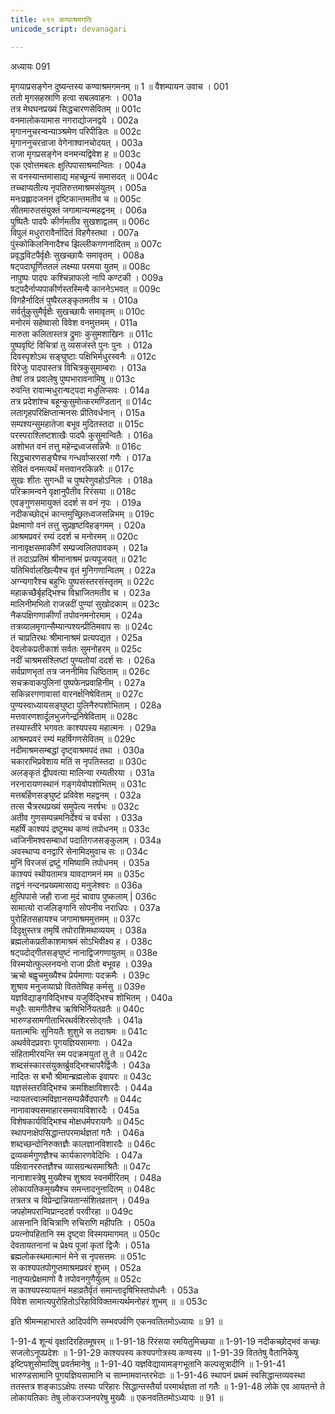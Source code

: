 ```yaml
---
title: ०९१ कण्वाश्रमगतिः
unicode_script: devanagari

---
```



अध्यायः 091

मृगयाप्रसङ्गेन दुष्यन्तस्य कण्वाश्रमगमनम् ॥ 1 ॥
वैशम्पायन उवाच ।	001  
ततो मृगसहस्राणि हत्वा सबलवाहनः ।	001a  
तत्र मेघघनप्रख्यं सिद्धचारणसेवितम् ॥	001c  
वनमालोकयामास नगराद्योजनद्वये ।	002a  
मृगाननुचरन्वन्याञ्श्रमेण परिपीडितः ॥	002c  
मृगाननुचरन्राजा वेगेनाश्वानचोदयत् ।	003a  
राजा मृगप्रसङ्गेन वनमन्यद्विवेश ह ॥	003c  
एक एवोत्तमबलः क्षुत्पिपासाश्रमान्वितः ।	004a  
स वनस्यान्तमासाद्य महच्छून्यं समासदत् ॥	004c  
तच्चाप्यतीत्य नृपतिरुत्तमाश्रमसंयुतम् ।	005a  
मनःप्रह्लादजननं दृष्टिकान्तमतीव च ॥	005c  
सीतमारुतसंयुक्तं जगामान्यन्महद्वनम् ।	006a  
पुष्पितैः पादपैः कीर्णमतीव सुखशाद्वलम् ॥	006c  
विपुलं मधुरारावैर्नादितं विहगैस्तथा ।	007a  
पुंस्कोकिलनिनादैश्च झिल्लीकगणनादितम् ॥	007c  
प्रवृद्धविटपैर्वृक्षैः सुखच्छायैः समावृतम् ।	008a  
षट्पदाघूर्णिततलं लक्ष्म्या परमया युतम् ॥	008c  
नापुष्पः पादपः कश्चिन्नाफलो नापि कण्टकी ।	009a  
षट्पदैर्नाप्यपाकीर्णस्तस्मिन्वै काननेऽभवत् ॥	009c  
विगहैर्नादितं पुष्पैरलङ्कृतमतीव च ।	010a  
सर्वर्तुकुसुमैर्वृक्षैः सुखच्छायैः समावृतम् ॥	010c  
मनोरमं सहेष्वासो विवेश वनमुत्तमम् ।	011a  
मारुता कलितास्तत्र द्रुमाः कुसुमशाखिनः ॥	011c  
पुष्पवृष्टिं विचित्रां तु व्यसजंस्ते पुनः पुनः ।	012a  
दिवस्पृशोऽथ सङ्घुष्टाः पक्षिभिर्मधुरस्वनैः ॥	012c  
विरेजुः पादपास्तत्र विचित्रकुसुमाम्बराः ।	013a  
तेषां तत्र प्रवालेषु पुष्पभारावनामिषु ॥	013c  
रुवन्ति रावान्मधुरान्षट्पदा मधुलिप्सवः ।	014a  
तत्र प्रदेशांश्च बहून्कुसुमोत्करमण्डितान् ॥	014c  
लतागृहपरिक्षिप्तान्मनसः प्रीतिवर्धनान् ।	015a  
सम्पश्यन्सुमहातेजा बभूव मुदितस्तदा ॥	015c  
परस्पराश्लिष्टशाखैः पादपैः कुसुमान्वितैः ।	016a  
अशोभत वनं तत्तु महेन्द्रध्वजसन्निभैः ॥	016c  
सिद्धचारणसङ्घैश्च गन्धर्वाप्सरसां गणैः ।	017a  
सेवितं वनमत्यर्थं मत्तवानरकिन्नरैः ॥	017c  
सुखः शीतः सुगन्धी च पुष्परेणुवहोऽनिलः ।	018a  
परिक्रामन्वने वृक्षानुपैतीव रिरंसया ॥	018c  
एवङ्गुणसमायुक्तं ददर्श स वनं नृपः ।	019a  
नदीकच्छोद्भं कान्तमुच्छ्रितध्वजसन्निभम् ॥	019c  
प्रेक्षमाणो वनं तत्तु सुप्रहृष्टविहङ्गमम् ।	020a  
आश्रमप्रवरं रम्यं ददर्श च मनोरमम् ॥	020c  
नानावृक्षसमाकीर्णं सम्प्रज्वलितपावकम् ।	021a  
तं तदाऽप्रतिमं श्रीमानाश्रमं प्रत्यपूजयत् ॥	021c  
यतिभिर्वालखिल्यैश्च वृतं मुनिगणान्वितम् ।	022a  
अग्न्यगारैश्च बहुभिः पुष्पसंस्तरसंस्तृतम् ॥	022c  
महाकच्छैर्बृहद्भिश्च विभ्राजितमतीव च ।	023a  
मालिनीमभितो राजन्नदीं पुण्यां सुखोदकाम् ॥	023c  
नैकपक्षिगणाकीर्णां तपोवनमनोरमाम् ।	024a  
तत्रव्यालमृगान्सैम्यान्पश्यन्प्रीतिमवाप सः ॥	024c  
तं चाप्रतिरथः श्रीमानाश्रमं प्रत्यपद्यत ।	025a  
देवलोकप्रतीकाशं सर्वतः सुमनोहरम् ॥	025c  
नदीं चाश्रमसंश्लिष्टां पुण्यतोयां ददर्श सः ।	026a  
सर्वप्राणभृतां तत्र जननीमिव धिष्ठिताम् ॥	026c  
सचक्रवाकपुलिनां पुष्पफेनप्रवाहिनीम् ।	027a  
सकिन्नरगणावासां वारनर्क्षनिषेविताम् ॥	027c  
पुण्यस्वाध्यायसङ्घुष्टा पुलिनैरुपशोभिताम् ।	028a  
मत्तवारणशार्दूलभुजगेन्द्रनिषेविताम् ॥	028c  
तस्यास्तीरे भगवतः काश्यपस्य महात्मनः ।	029a  
आश्रमप्रवरं रम्यं महर्षिगणसेवितम् ॥	029c  
नदीमाश्रमसम्बद्धां दृष्ट्वाश्रमपदं तथा ।	030a  
चकाराभिप्रवेशाय मतिं स नृपतिस्तदा ॥	030c  
अलङ्कृतं द्वीपवत्या मालिन्या रम्यतीरया ।	031a  
नरनारायणस्थानं गङ्गयेवोपशोभितम् ॥	031c  
मत्तबर्हिणसङ्घुष्टं प्रविवेश महद्वनम् ।	032a  
तत्स चैत्ररथप्रख्यं समुपेत्य नरर्षभः ॥	032c  
अतीव गुणसम्पन्नमनिर्देश्यं च वर्चसा ।	033a  
महर्षिं काश्यपं द्रष्टुमथ कण्वं तपोधनम् ॥	033c  
ध्वजिनीमश्वसम्बाधां पदातिगजसङ्कुलाम् ।	034a  
अवस्थाप्य वनद्वारि सेनामिदमुवाच सः ॥	034c  
मुनिं विरजसं द्रष्टुं गमिष्यामि तपोधनम् ।	035a  
काश्यपं स्थीयतामत्र यावदागमनं मम ॥	035c  
तद्वनं नन्दनप्रख्यमासाद्य मनुजेश्वरः ॥	036a  
क्षुत्पिपासे जहौ राजा मुदं चावाप पुष्कलाम् |	036c  
सामात्यो राजलिङ्गानि सोपनीय नराधिपः ।	037a  
पुरोहितसहायश्च जगामाश्रममुत्तमम् ॥	037c  
दिदृक्षुस्तत्र तमृषिं तपोराशिमथाव्ययम् ।	038a  
ब्रह्मलोकप्रतीकाशमाश्रमं सोऽभिवीक्ष्य ह ।	038c  
षट्पदोद्गीतसङ्घुष्टं नानाद्विजगणायुतम् ॥	038e  
विस्मयोत्फुल्लनयनो राजा प्रीतो बभूवह ।	039a  
ऋचो बह्वृचमुख्यैश्च प्रेर्यमाणाः पदक्रमैः ।	039c  
शुश्राव मनुजव्याघ्रो विततेष्विह कर्मसु ॥	039e  
यज्ञविद्याङ्गविद्भिश्च यजुर्विद्भिश्च शोभितम् ।	040a  
मधुरैः सामगीतैश्च ऋषिभिर्नियतव्रतैः ॥	040c  
भारुण्डसामगीताभिरथर्वशिरसोद्गतैः ।	041a  
यतात्मभिः सुनियतैः शुशुभे स तदाश्रमः ॥	041c  
अथर्ववेदप्रवराः पूगयज्ञियसामगाः ।	042a  
संहितामीरयन्ति स्म पदक्रमयुतां तु ते ॥	042c  
शब्दसंस्कारसंयुक्तर्ब्रुवद्भिश्चापरैर्द्विजैः ।	043a  
नादितः स बभौ श्रीमान्ब्रह्मलोक इवापरः ॥	043c  
यज्ञसंस्तरविद्भिश्च क्रमशिक्षाविशारदैः ।	044a  
न्यायतत्त्वात्मविज्ञानसम्पन्नैर्वेदपारगैः ॥	044c  
नानावाक्यसमाहारसमवायविशारदैः ।	045a  
विशेषकार्यविद्भिश्च मोक्षधर्मपरायणैः ॥	045c  
स्थापनाक्षेपसिद्धान्तपरमार्थज्ञतां गतैः ।	046a  
शब्दच्छन्दोनिरुक्तज्ञैः कालज्ञानविशारदैः ॥	046c  
द्रव्यकर्मगुणज्ञैश्च कार्यकारणवेदिभिः ।	047a  
पक्षिवानररुतज्ञैश्च व्यासग्रन्थसमाश्रितैः ॥	047c  
नानाशास्त्रेषु मुख्यैश्च शुश्राव स्वनमीरितम् ।	048a  
लोकायतिकमुख्यैश्च समन्तादनुनादितम् ॥	048c  
तत्रतत्र च विप्रेन्द्रान्नियतान्संशितव्रतान् ।	049a  
जपहोमपरान्विप्रान्ददर्श परवीरहा ॥	049c  
आसनानि विचित्राणि रुचिराणि महीपतिः ।	050a  
प्रयत्नोपहितानि स्म दृष्ट्वा विस्मयमागमत् ॥	050c  
देवतायतनानां च प्रेक्ष्य पूजां कृतां द्विजैः ।	051a  
ब्रह्मलोकस्थमात्मानं मेने स नृपसत्तमः ॥	051c  
स काश्यपतपोगुप्तमाश्रमप्रवरं शुभम् ।	052a  
नातृप्यत्प्रेक्षमाणो वै तपोवनगुणैर्युतम् ॥	052c  
स काश्यपस्यायतनं महाव्रतैर्वृतं समान्तादृषिभिस्तपोधनैः ।	053a  
विवेश सामात्यपुरोहितोऽरिहाविविक्तमत्यर्थमनोहरं शुभम् ॥ ॥	053c  

इति श्रीमन्महाभारते आदिपर्वणि सम्भवपर्वणि एकनवतितमोऽध्यायः ॥ 91 ॥

1-91-4 शून्यं वृक्षादिरहितमूषरम् ॥
 1-91-18 रिरंसया रमयितुमिच्छया ॥
 1-91-19 नदीकच्छोद्भवं कच्छः सजलोऽनूपप्रदेशः ॥
 1-91-29 काश्यपस्य कश्यपगोत्रस्य कण्वस्य ॥
 1-91-39 विततेषु वैतानिकेषु इष्टिपशुसोमादिषु प्रवर्तमानेषु ॥ 
1-91-40 यज्ञविद्यायामङ्गभूतानि कल्पसूत्रादीनि ॥ 
1-91-41 भारुण्डसामानि पूगयज्ञियसामानि च साम्नामवान्तरभेदाः ॥ 
1-91-46 स्थापनं प्रथमं स्वसिद्धान्तव्यवस्था ततस्तत्र शङ्काऽऽक्षेपः तस्याः परिहारः सिद्धान्तस्तैर्या परमार्थज्ञता तां गतैः ॥
 1-91-48 लोके एव आयतन्ते ते लोकायतिकाः तेषु लोकरञ्जनपरेषु मुख्यैः ॥ एकनवतितमोऽध्यायः ॥ 91 ॥